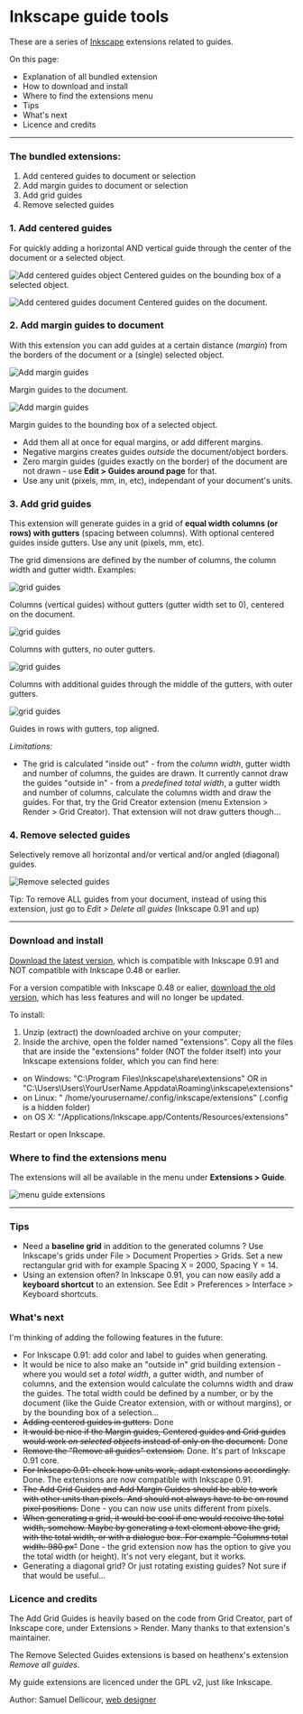 Inkscape guide tools
===================

These are a series of [Inkscape](http://inkscape.org/) extensions related to guides.

On this page:

- Explanation of all bundled extension
- How to download and install
- Where to find the extensions menu
- Tips
- What's next
- Licence and credits

-----

### The bundled extensions:

1. Add centered guides to document or selection
2. Add margin guides to document or selection
3. Add grid guides
4. Remove selected guides

### 1. Add centered guides

For quickly adding a horizontal AND vertical guide through the center of the document or a selected object.

![Add centered guides object](img/centeredguides1.png)
Centered guides on the bounding box of a selected object.

![Add centered guides document](img/centeredguides2.png)
Centered guides on the document.

### 2. Add margin guides to document

With this extension you can add guides at a certain distance (_margin_) from the borders of the document or a (single) selected object. 

![Add margin guides](img/marginguides1.png)

Margin guides to the document.

![Add margin guides](img/marginguides2.png)

Margin guides to the bounding box of a selected object.

- Add them all at once for equal margins, or add different margins. 
- Negative margins creates guides _outside_ the document/object borders. 
- Zero margin guides (guides exactly on the border) of the document are not drawn - use **Edit > Guides around page** for that. 
- Use any unit (pixels, mm, in, etc), independant of your document's units.

### 3. Add grid guides

This extension will generate guides in a grid of **equal width columns (or rows) with gutters** (spacing between columns). With optional centered guides inside gutters. Use any unit (pixels, mm, etc).

The grid dimensions are defined by the number of columns, the column width and gutter width. Examples:

![grid guides](img/gridguides1.png)

Columns (vertical guides) without gutters (gutter width set to 0), centered on the document.

![grid guides](img/gridguides1.png)

Columns with gutters, no outer gutters.

![grid guides](img/gridguides3.png)

Columns with additional guides through the middle of the gutters, with outer gutters.

![grid guides](img/gridguides4.png)

Guides in rows with gutters, top aligned.

_Limitations:_

- The grid is calculated "inside out" - from the _column width_, gutter width and number of columns, the guides are drawn. It currently cannot draw the guides "outside in" - from a _predefined total width_, a gutter width and number of columns, calculate the columns width and draw the guides. For that, try the Grid Creator extension (menu Extension > Render > Grid Creator). That extension will not draw gutters though...

### 4. Remove selected guides

Selectively remove all horizontal and/or vertical and/or angled (diagonal) guides. 

![Remove selected guides](img/removeselectedguides.png)

Tip: To remove ALL guides from your document, instead of using this extension, just go to *Edit > Delete all guides* (Inkscape 0.91 and up)

-----

### Download and install

[Download the latest version](https://github.com/sambody/inkscape-guide-tools/archive/master.zip), which is compatible with Inkscape 0.91 and NOT compatible with Inkscape 0.48 or earlier.

For a version compatible with Inkscape 0.48 or ealier, [download the old version](https://github.com/sambody/inkscape-guide-tools/archive/1.0.zip), which has less features and will no longer be updated.

To install:

1. Unzip (extract) the downloaded archive on your computer;
2. Inside the archive, open the folder named "extensions". Copy all the files that are inside the "extensions" folder (NOT the folder itself) into your Inkscape extensions folder, which you can find here:

- on Windows: "C:\Program Files\Inkscape\share\extensions" OR in "C:\Users\Users\YourUserName\.Appdata\Roaming\inkscape\extensions"
- on Linux: " /home/yourusername/.config/inkscape/extensions" (.config is a hidden folder)
- on OS X: "/Applications/Inkscape.app/Contents/Resources/extensions" 

Restart or open Inkscape.

### Where to find the extensions menu

The extensions will all be available in the menu under **Extensions > Guide**.

![menu guide extensions](img/menu.png)

-----

### Tips

- Need a **baseline grid** in addition to the generated columns ? Use Inkscape's grids under File > Document Properties > Grids. Set a new rectangular grid with for example Spacing X = 2000, Spacing Y = 14.
- Using an extension often? In Inkscape 0.91, you can now easily add a **keyboard shortcut** to an extension. See Edit > Preferences > Interface > Keyboard shortcuts.

### What's next

I'm thinking of adding the following features in the future:

- For Inkscape 0.91: add color and label to guides when generating.
- It would be nice to also make an "outside in" grid building extension - where you would set a _total width_, a gutter width, and number of columns, and the extension would calculate the columns width and draw the guides. The total width could be defined by a number, or by the document (like the Guide Creator extension, with or without margins), or by the bounding box of a selection...
- ~~Adding centered guides in gutters.~~ Done
- ~~It would be nice if the Margin guides, Centered guides and Grid guides would work _on selected objects_ instead of only on the document.~~ Done
- ~~Remove the "Remove all guides" extension.~~ Done. It's part of Inkscape 0.91 core.
- ~~For Inkscape 0.91: check how units work, adapt extensions accordingly.~~ Done. The extensions are now compatible with Inkscape 0.91.
- ~~The Add Grid Guides and Add Margin Guides should be able to work with other units than pixels. And should not always have to be on round pixel positions.~~  Done - you can now use units different from pixels.
- ~~When generating a grid, it would be cool if one would receive the total width, somehow. Maybe by generating a text element above the grid, with the total width, or with a dialogue box. For example "Columns total width: 980 px"~~ Done - the grid extension now has the option to give you the total width (or height). It's not very elegant, but it works.
- Generating a diagonal grid? Or just rotating existing guides? Not sure if that would be useful... 

### Licence and credits

The Add Grid Guides is heavily based on the code from Grid Creator, part of Inkscape core, under Extensions > Render. Many thanks to that extension's maintainer.

The Remove Selected Guides extensions is based on heathenx's extension _Remove all guides_.

My guide extensions are licenced under the GPL v2, just like Inkscape.

Author: Samuel Dellicour, [web designer](http://www.samplify.be/)